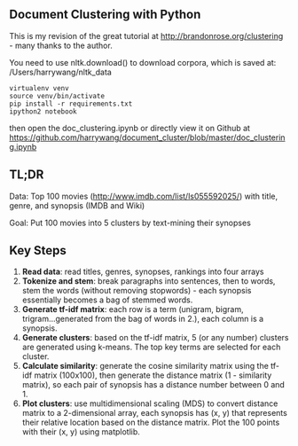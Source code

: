 ## Document Clustering with Python

This is my revision of the great tutorial at http://brandonrose.org/clustering - many thanks to the author.

You need to use nltk.download() to download corpora, which is saved at: /Users/harrywang/nltk_data

```
virtualenv venv
source venv/bin/activate
pip install -r requirements.txt
ipython2 notebook
```
then open the doc_clustering.ipynb or directly view it on Github at https://github.com/harrywang/document_cluster/blob/master/doc_clustering.ipynb

## TL;DR
Data: Top 100 movies (http://www.imdb.com/list/ls055592025/) with title, genre, and synopsis (IMDB and Wiki)

Goal: Put 100 movies into 5 clusters by text-mining their synopses

## Key Steps
1. **Read data**: read titles, genres, synopses, rankings into four arrays
2. **Tokenize and stem**: break paragraphs into sentences, then to words, stem the words (without removing stopwords) - each synopsis essentially becomes a bag of stemmed words.
3. **Generate tf-idf matrix**: each row is a term (unigram, bigram, trigram...generated from the bag of words in 2.), each column is a synopsis.
4. **Generate clusters**: based on the tf-idf matrix, 5 (or any number) clusters are generated using k-means. The top key terms are selected for each cluster.
5. **Calculate similarity**: generate the cosine similarity matrix using the tf-idf matrix (100x100), then generate the distance matrix (1 - similarity matrix), so each pair of synopsis has a distance number between 0 and 1.
6. **Plot clusters**: use multidimensional scaling (MDS) to convert distance matrix to a 2-dimensional array, each synopsis has (x, y) that represents their relative location based on the distance matrix. Plot the 100 points with their (x, y) using matplotlib.
